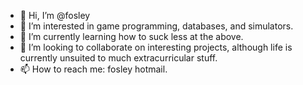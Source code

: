 - 👋 Hi, I’m @fosley
- 👀 I’m interested in game programming, databases, and simulators.
- 🌱 I’m currently learning how to suck less at the above.
- 💞️ I’m looking to collaborate on interesting projects, although life is currently unsuited to much extracurricular stuff.
- 📫 How to reach me: fosley hotmail.

<!---
fosley/fosley is a ✨ special ✨ repository because its `README.md` (this file) appears on your GitHub profile.
You can click the Preview link to take a look at your changes.
--->
